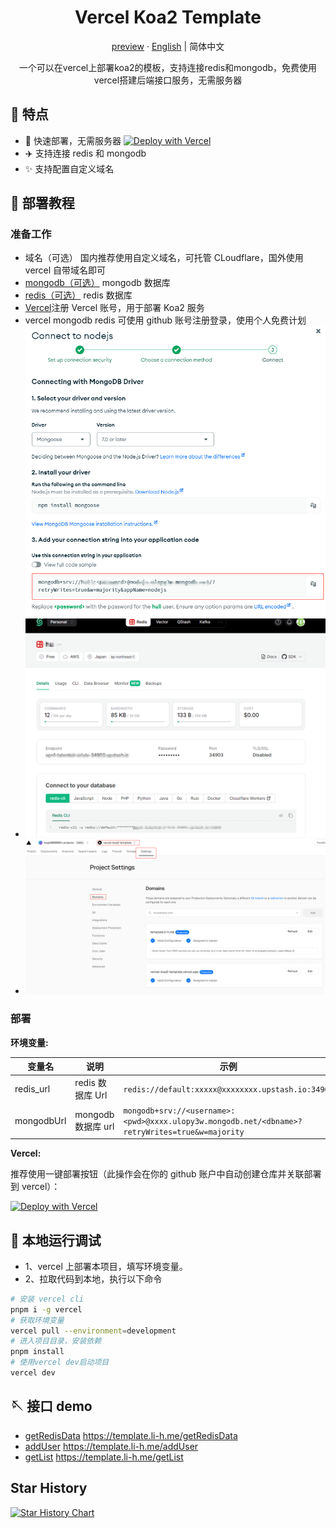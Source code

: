 <div align="center">
  <h1>Vercel Koa2 Template</h1>
  <p><a href="https://template.li-h.me/">preview</a> · <a href="https://github.com/hugh888888/VercelKoa2Template/blob/master/readme_en.md">English</a> | 简体中文</p>
  <p>一个可以在vercel上部署koa2的模板，支持连接redis和mongodb，免费使用vercel搭建后端接口服务，无需服务器</p>

</div>

## 🌈 特点

- 🚀 快速部署，无需服务器 [![Deploy with Vercel](https://vercel.com/button)](https://vercel.com/new/clone?repository-url=https%3A//github.com/hugh888888/VercelKoa2Template&env=redis_url&env=mongodbUrl)
- ✈️ 支持连接 redis 和 mongodb
- ✨ 支持配置自定义域名

## 👋 部署教程

### 准备工作

- 域名（可选） 国内推荐使用自定义域名，可托管 CLoudflare，国外使用 vercel 自带域名即可
- [mongodb（可选）](https://www.mongodb.com) mongodb 数据库
- [redis（可选）](https://upstash.com/) redis 数据库
- [Vercel](https://vercel.com)注册 Vercel 账号，用于部署 Koa2 服务
- vercel mongodb redis 可使用 github 账号注册登录，使用个人免费计划
  ![mongodb 配置](./img/mongodb.png)
- ![redis配置](./img/redis.png)
- ![域名配置](./img/vercel.png)

### 部署

**环境变量:**

| 变量名     | 说明               | 示例                                                                                           |
| ---------- | ------------------ | ---------------------------------------------------------------------------------------------- |
| redis_url  | redis 数据库 Url   | `redis://default:xxxxx@xxxxxxxx.upstash.io:34903`                                              |
| mongodbUrl | mongodb 数据库 url | `mongodb+srv://<username>:<pwd>@xxxx.ulopy3w.mongodb.net/<dbname>?retryWrites=true&w=majority` |

**Vercel:**

推荐使用一键部署按钮（此操作会在你的 github 账户中自动创建仓库并关联部署到 vercel）：

[![Deploy with Vercel](https://vercel.com/button)](https://vercel.com/new/clone?repository-url=https%3A//github.com/hugh888888/VercelKoa2Template&env=redis_url&env=mongodbUrl)

## 🔨 本地运行调试

- 1、vercel 上部署本项目，填写环境变量。
- 2、拉取代码到本地，执行以下命令

```bash
# 安装 vercel cli
pnpm i -g vercel
# 获取环境变量
vercel pull --environment=development
# 进入项目目录，安装依赖
pnpm install
# 使用vercel dev启动项目
vercel dev
```

## 🪡 接口 demo

- [getRedisData](https://template.li-h.me/getRedisData) https://template.li-h.me/getRedisData
- [addUser](https://template.li-h.me/addUser?name=1&phone=2) https://template.li-h.me/addUser
- [getList](https://template.li-h.me/getList) https://template.li-h.me/getList

## Star History

[![Star History Chart](https://api.star-history.com/svg?repos=hugh888888/VercelKoa2Template&type=Date)](https://star-history.com/#hugh888888/VercelKoa2Template&Date)
